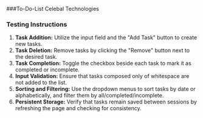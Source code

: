 ###To-Do-List Celebal Technologies

### Testing Instructions

1. **Task Addition:** Utilize the input field and the "Add Task" button to create new tasks.
2. **Task Deletion:** Remove tasks by clicking the "Remove" button next to the desired task.
3. **Task Completion:** Toggle the checkbox beside each task to mark it as completed or incomplete.
4. **Input Validation:** Ensure that tasks composed only of whitespace are not added to the list.
5. **Sorting and Filtering:** Use the dropdown menus to sort tasks by date or alphabetically, and filter them by all/completed/incomplete.
6. **Persistent Storage:** Verify that tasks remain saved between sessions by refreshing the page and checking for consistency.
